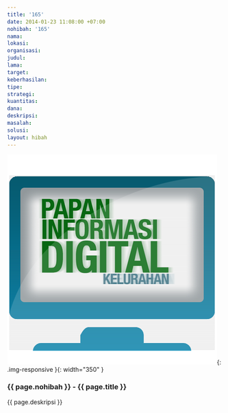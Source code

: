 ```yaml
---
title: '165'
date: 2014-01-23 11:08:00 +07:00
nohibah: '165'
nama:
lokasi:
organisasi:
judul:
lama:
target:
keberhasilan:
tipe:
strategi:
kuantitas:
dana:
deskripsi:
masalah:
solusi:
layout: hibah
---
```


![165](/static/img/hibahcms/165.png){: .img-responsive }{: width="350" }

### {{ page.nohibah }} - {{ page.title }}

{{ page.deskripsi }}

